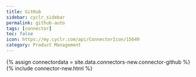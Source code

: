```yaml
---
title: GitHub
sidebar: cyclr_sidebar
permalink: github-auto
tags: [connector]
toc: false
icon: https://my.cyclr.com/api/ConnectorIcon/15649
category: Product Management
---
```

{% assign connectordata = site.data.connectors-new.connector-github %}
{% include connector-new.html %}	